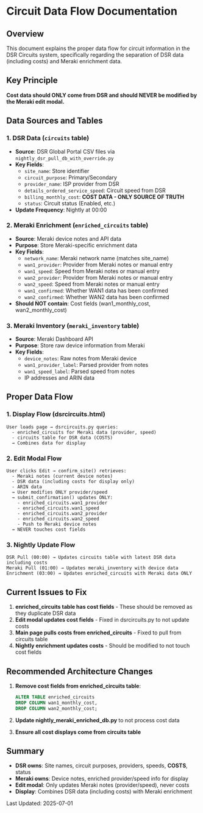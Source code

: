 # Circuit Data Flow Documentation

## Overview
This document explains the proper data flow for circuit information in the DSR Circuits system, specifically regarding the separation of DSR data (including costs) and Meraki enrichment data.

## Key Principle
**Cost data should ONLY come from DSR and should NEVER be modified by the Meraki edit modal.**

## Data Sources and Tables

### 1. DSR Data (`circuits` table)
- **Source**: DSR Global Portal CSV files via `nightly_dsr_pull_db_with_override.py`
- **Key Fields**:
  - `site_name`: Store identifier
  - `circuit_purpose`: Primary/Secondary
  - `provider_name`: ISP provider from DSR
  - `details_ordered_service_speed`: Circuit speed from DSR
  - `billing_monthly_cost`: **COST DATA - ONLY SOURCE OF TRUTH**
  - `status`: Circuit status (Enabled, etc.)
- **Update Frequency**: Nightly at 00:00

### 2. Meraki Enrichment (`enriched_circuits` table)
- **Source**: Meraki device notes and API data
- **Purpose**: Store Meraki-specific enrichment data
- **Key Fields**:
  - `network_name`: Meraki network name (matches site_name)
  - `wan1_provider`: Provider from Meraki notes or manual entry
  - `wan1_speed`: Speed from Meraki notes or manual entry
  - `wan2_provider`: Provider from Meraki notes or manual entry
  - `wan2_speed`: Speed from Meraki notes or manual entry
  - `wan1_confirmed`: Whether WAN1 data has been confirmed
  - `wan2_confirmed`: Whether WAN2 data has been confirmed
- **Should NOT contain**: Cost fields (wan1_monthly_cost, wan2_monthly_cost)

### 3. Meraki Inventory (`meraki_inventory` table)
- **Source**: Meraki Dashboard API
- **Purpose**: Store raw device information from Meraki
- **Key Fields**:
  - `device_notes`: Raw notes from Meraki device
  - `wan1_provider_label`: Parsed provider from notes
  - `wan1_speed_label`: Parsed speed from notes
  - IP addresses and ARIN data

## Proper Data Flow

### 1. Display Flow (dsrcircuits.html)
```
User loads page → dsrcircuits.py queries:
  - enriched_circuits for Meraki data (provider, speed)
  - circuits table for DSR data (COSTS)
  → Combines data for display
```

### 2. Edit Modal Flow
```
User clicks Edit → confirm_site() retrieves:
  - Meraki notes (current device notes)
  - DSR data (including costs for display only)
  - ARIN data
  → User modifies ONLY provider/speed
  → submit_confirmation() updates ONLY:
    - enriched_circuits.wan1_provider
    - enriched_circuits.wan1_speed
    - enriched_circuits.wan2_provider
    - enriched_circuits.wan2_speed
    - Push to Meraki device notes
  → NEVER touches cost fields
```

### 3. Nightly Update Flow
```
DSR Pull (00:00) → Updates circuits table with latest DSR data including costs
Meraki Pull (01:00) → Updates meraki_inventory with device data
Enrichment (03:00) → Updates enriched_circuits with Meraki data ONLY
```

## Current Issues to Fix

1. **enriched_circuits table has cost fields** - These should be removed as they duplicate DSR data
2. **Edit modal updates cost fields** - Fixed in dsrcircuits.py to not update costs
3. **Main page pulls costs from enriched_circuits** - Fixed to pull from circuits table
4. **Nightly enrichment updates costs** - Should be modified to not touch cost fields

## Recommended Architecture Changes

1. **Remove cost fields from enriched_circuits table**:
   ```sql
   ALTER TABLE enriched_circuits 
   DROP COLUMN wan1_monthly_cost,
   DROP COLUMN wan2_monthly_cost;
   ```

2. **Update nightly_meraki_enriched_db.py** to not process cost data

3. **Ensure all cost displays come from circuits table**

## Summary
- **DSR owns**: Site names, circuit purposes, providers, speeds, **COSTS**, status
- **Meraki owns**: Device notes, enriched provider/speed info for display
- **Edit modal**: Only updates Meraki notes (provider/speed), never costs
- **Display**: Combines DSR data (including costs) with Meraki enrichment

Last Updated: 2025-07-01